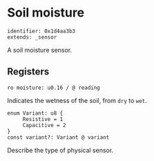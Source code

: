 # Soil moisture

    identifier: 0x1d4aa3b3
    extends: _sensor

A soil moisture sensor.

## Registers

    ro moisture: u0.16 / @ reading

Indicates the wetness of the soil, from ``dry`` to ``wet``.

    enum Variant: u8 {
         Resistive = 1
         Capacitive = 2
    }
    const variant?: Variant @ variant

Describe the type of physical sensor.
